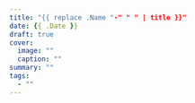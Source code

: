 ```yaml
---
title: "{{ replace .Name "-" " " | title }}"
date: {{ .Date }}
draft: true
cover:
  image: ""
  caption: ""
summary: ""
tags:
  - ""
---
```


